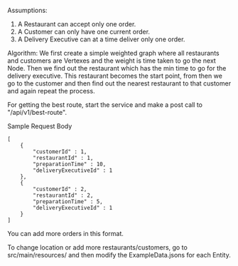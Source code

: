 Assumptions:
1. A Restaurant can accept only one order.
2. A Customer can only have one current order.
3. A Delivery Executive can at a time deliver only one order.

Algorithm:
We first create a simple weighted graph where all restaurants and customers are Vertexes and the weight is time taken to go the next Node. Then we find out the restaurant which has the min time to go for the delivery executive. This restaurant becomes the start point, from then we go to the customer and then find out the nearest restaurant to that customer and again repeat the process. 

For getting the best route, start the service and make a post call to "/api/v1/best-route".

Sample Request Body
```
[
    {
        "customerId" : 1,
        "restaurantId" : 1,
        "preparationTime" : 10,
        "deliveryExecutiveId" : 1
    },
    {
        "customerId" : 2,
        "restaurantId" : 2,
        "preparationTime" : 5,
        "deliveryExecutiveId" : 1
    }
]
```

You can add more orders in this format. 

To change location or add more restaurants/customers, go to src/main/resources/ and then modify the ExampleData.jsons for each Entity.
